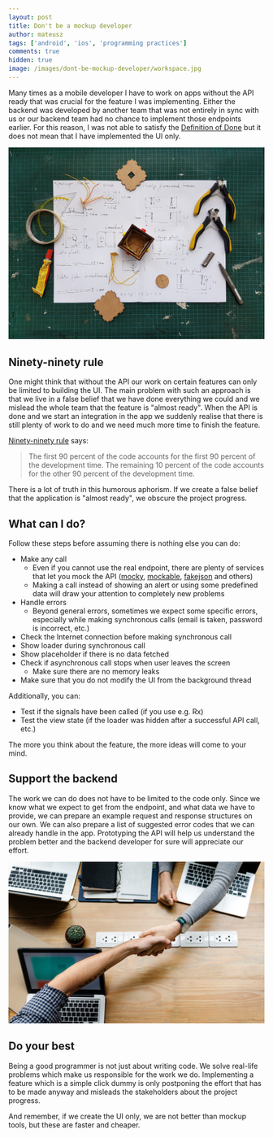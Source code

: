 ```yaml
---
layout: post
title: Don't be a mockup developer
author: mateusz
tags: ['android', 'ios', 'programming practices']
comments: true
hidden: true
image: /images/dont-be-mockup-developer/workspace.jpg
---
```


Many times as a mobile developer I have to work on apps without the API ready that was crucial for the feature I was implementing. Either the backend was developed by another team that was not entirely in sync with us or our backend team had no chance to implement those endpoints earlier. For this reason, I was not able to satisfy the [Definition of Done](https://brightinventions.pl/blog/definition-of-done) but it does not mean that I have implemented the UI only.

![Workspace image](/images/dont-be-mockup-developer/workspace.jpg)

## Ninety-ninety rule

One might think that without the API our work on certain features can only be limited to building the UI. The main problem with such an approach is that we live in a false belief that we have done everything we could and we mislead the whole team that the feature is "almost ready". When the API is done and we start an integration in the app we suddenly realise that there is still plenty of work to do and we need much more time to finish the feature.

[Ninety-ninety rule](https://en.wikipedia.org/wiki/Ninety-ninety_rule) says:
>The first 90 percent of the code accounts for the first 90 percent of the development time. The remaining 10 percent of the code accounts for the other 90 percent of the development time.

There is a lot of truth in this humorous aphorism. If we create a false belief that the application is "almost ready", we obscure the project progress.

## What can I do?

Follow these steps before assuming there is nothing else you can do:
- Make any call
  - Even if you cannot use the real endpoint, there are plenty of services that let you mock the API ([mocky](https://www.mocky.io), [mockable](https://www.mockable.io), [fakejson](https://fakejson.com) and others)
  - Making a call instead of showing an alert or using some predefined data will draw your attention to completely new problems
- Handle errors
  - Beyond general errors, sometimes we expect some specific errors, especially while making synchronous calls (email is taken, password is incorrect, etc.)
- Check the Internet connection before making synchronous call
- Show loader during synchronous call
- Show placeholder if there is no data fetched
- Check if asynchronous call stops when user leaves the screen
  - Make sure there are no memory leaks
- Make sure that you do not modify the UI from the background thread

Additionally, you can:
- Test if the signals have been called (if you use e.g. Rx)
- Test the view state (if the loader was hidden after a successful API call, etc.)

The more you think about the feature, the more ideas will come to your mind.

## Support the backend

The work we can do does not have to be limited to the code only. Since we know what we expect to get from the endpoint, and what data we have to provide, we can prepare an example request and response structures on our own. We can also prepare a list of suggested error codes that we can already handle in the app. Prototyping the API will help us understand the problem better and the backend developer for sure will appreciate our effort.

![Shacking hands image](/images/dont-be-mockup-developer/support.jpg)

## Do your best

Being a good programmer is not just about writing code. We solve real-life problems which make us responsible for the work we do. Implementing a feature which is a simple click dummy is only postponing the effort that has to be made anyway and misleads the stakeholders about the project progress.

And remember, if we create the UI only, we are not better than mockup tools, but these are faster and cheaper.
